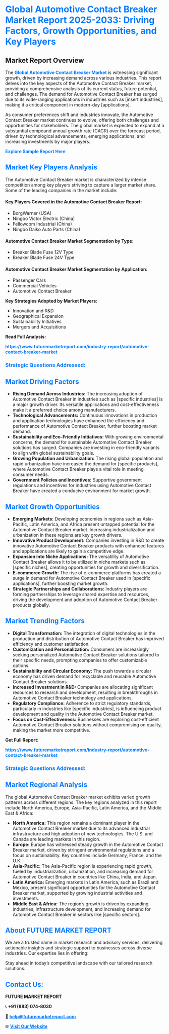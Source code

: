 <h1 style="color: #007BFF;">Global Automotive Contact Breaker Market Report 2025-2033: Driving Factors, Growth Opportunities, and Key Players</h1>

<section id="overview">
<h2>Market Report Overview</h2>
<p>The <a href="https://www.futuremarketreport.com/industry-report/automotive-contact-breaker-market" style="color: #007BFF; text-decoration: none;"><strong>Global Automotive Contact Breaker Market</strong></a> is witnessing significant growth, driven by increasing demand across various industries. This report delves into the key aspects of the Automotive Contact Breaker market, providing a comprehensive analysis of its current status, future potential, and challenges. The demand for Automotive Contact Breaker has surged due to its wide-ranging applications in industries such as [insert industries], making it a critical component in modern-day [applications].</p>
<p>As consumer preferences shift and industries innovate, the Automotive Contact Breaker market continues to evolve, offering both challenges and opportunities for stakeholders. The global market is expected to expand at a substantial compound annual growth rate (CAGR) over the forecast period, driven by technological advancements, emerging applications, and increasing investments by major players.</p>
</section>

<section id="overview">
<p><a href="https://www.futuremarketreport.com/request-sample/reportId=126053" style="color: #007BFF; text-decoration: none;"><strong>Explore Sample Report Here</strong></a></p>
</section>

<section id="key-players">
<h2 style="color: #007BFF;">Market Key Players Analysis</h2>
<p>The Automotive Contact Breaker market is characterized by intense competition among key players striving to capture a larger market share. Some of the leading companies in the market include:</p>
<h4>Key Players Covered in the Automotive Contact Breaker Report:</h4>
<ul><li>BorgWarner (USA)</li><li>Ningbo Victor Electric (China)</li><li>Fellowcom Industrial (China)</li><li>Ningbo Daiko Auto Parts (China)</li></ul>
<h4>Automotive Contact Breaker Market Segmentation by Type:</h4>
<ul><li>Breaker Blade Fuse 12V Type</li><li>Breaker Blade Fuse 24V Type</li></ul>

<h4>Automotive Contact Breaker Market Segmentation by Application:</h4>
<ul><li>Passenger Cars</li><li>Commercial Vehicles</li><li>Automotive Contact Breaker</li></ul>
<p><strong>Key Strategies Adopted by Market Players:</strong></p>
<ul>
<li>Innovation and R&D</li>
<li>Geographical Expansion</li>
<li>Sustainability Initiatives</li>
<li>Mergers and Acquisitions</li>
</ul>
</section>

<section>
<p><strong>Read Full Analysis: </strong></p><a href="https://www.futuremarketreport.com/industry-report/automotive-contact-breaker-market" style="color: #007BFF; text-decoration: none;"><strong>https://www.futuremarketreport.com/industry-report/automotive-contact-breaker-market</strong></a>
<h3 style="color: #007BFF;">Strategic Questions Addressed:</h3>
</section>

<section id="driving-factors">
<h2 style="color: #007BFF;">Market Driving Factors</h2>
<ul>
<li><strong>Rising Demand Across Industries:</strong> The increasing adoption of Automotive Contact Breaker in industries such as [specific industries] is a major growth driver. Its versatile applications and cost-effectiveness make it a preferred choice among manufacturers.</li>
<li><strong>Technological Advancements:</strong> Continuous innovations in production and application technologies have enhanced the efficiency and performance of Automotive Contact Breaker, further boosting market demand.</li>
<li><strong>Sustainability and Eco-Friendly Initiatives:</strong> With growing environmental concerns, the demand for sustainable Automotive Contact Breaker solutions has surged. Companies are investing in eco-friendly variants to align with global sustainability goals.</li>
<li><strong>Growing Population and Urbanization:</strong> The rising global population and rapid urbanization have increased the demand for [specific products], where Automotive Contact Breaker plays a vital role in meeting consumer needs.</li>
<li><strong>Government Policies and Incentives:</strong> Supportive government regulations and incentives for industries using Automotive Contact Breaker have created a conducive environment for market growth.</li>
</ul>
</section>

<section id="growth-opportunities">
<h2 style="color: #007BFF;">Market Growth Opportunities</h2>
<ul>
<li><strong>Emerging Markets:</strong> Developing economies in regions such as Asia-Pacific, Latin America, and Africa present untapped potential for the Automotive Contact Breaker market. Increasing industrialization and urbanization in these regions are key growth drivers.</li>
<li><strong>Innovative Product Development:</strong> Companies investing in R&D to create innovative Automotive Contact Breaker products with enhanced features and applications are likely to gain a competitive edge.</li>
<li><strong>Expansion into Niche Applications:</strong> The versatility of Automotive Contact Breaker allows it to be utilized in niche markets such as [specific niches], creating opportunities for growth and diversification.</li>
<li><strong>E-commerce Growth:</strong> The rise of e-commerce platforms has created a surge in demand for Automotive Contact Breaker used in [specific applications], further boosting market growth.</li>
<li><strong>Strategic Partnerships and Collaborations:</strong> Industry players are forming partnerships to leverage shared expertise and resources, driving the development and adoption of Automotive Contact Breaker products globally.</li>
</ul>
</section>

<section id="trending-factors">
<h2 style="color: #007BFF;">Market Trending Factors</h2>
<ul>
<li><strong>Digital Transformation:</strong> The integration of digital technologies in the production and distribution of Automotive Contact Breaker has improved efficiency and customer satisfaction.</li>
<li><strong>Customization and Personalization:</strong> Consumers are increasingly seeking personalized Automotive Contact Breaker solutions tailored to their specific needs, prompting companies to offer customizable options.</li>
<li><strong>Sustainability and Circular Economy:</strong> The push towards a circular economy has driven demand for recyclable and reusable Automotive Contact Breaker solutions.</li>
<li><strong>Increased Investment in R&D:</strong> Companies are allocating significant resources to research and development, resulting in breakthroughs in Automotive Contact Breaker technology and applications.</li>
<li><strong>Regulatory Compliance:</strong> Adherence to strict regulatory standards, particularly in industries like [specific industries], is influencing product development and quality in the Automotive Contact Breaker market.</li>
<li><strong>Focus on Cost-Effectiveness:</strong> Businesses are exploring cost-efficient Automotive Contact Breaker solutions without compromising on quality, making the market more competitive.</li>
</ul>
</section>

<section>
<p><strong>Get Full Report: </strong></p><a href="https://www.futuremarketreport.com/industry-report/automotive-contact-breaker-market" style="color: #007BFF; text-decoration: none;"><strong>https://www.futuremarketreport.com/industry-report/automotive-contact-breaker-market</strong></a>
<h3 style="color: #007BFF;">Strategic Questions Addressed:</h3>
</section>


<section id="regional-analysis">
<h2 style="color: #007BFF;">Market Regional Analysis</h2>
<p>The global Automotive Contact Breaker market exhibits varied growth patterns across different regions. The key regions analyzed in this report include North America, Europe, Asia-Pacific, Latin America, and the Middle East & Africa:</p>
<ul>
<li><strong>North America:</strong> This region remains a dominant player in the Automotive Contact Breaker market due to its advanced industrial infrastructure and high adoption of new technologies. The U.S. and Canada are leading markets in this region.</li>
<li><strong>Europe:</strong> Europe has witnessed steady growth in the Automotive Contact Breaker market, driven by stringent environmental regulations and a focus on sustainability. Key countries include Germany, France, and the U.K.</li>
<li><strong>Asia-Pacific:</strong> The Asia-Pacific region is experiencing rapid growth, fueled by industrialization, urbanization, and increasing demand for Automotive Contact Breaker in countries like China, India, and Japan.</li>
<li><strong>Latin America:</strong> Emerging markets in Latin America, such as Brazil and Mexico, present significant opportunities for the Automotive Contact Breaker market, supported by growing industrial activities and investments.</li>
<li><strong>Middle East & Africa:</strong> The region’s growth is driven by expanding industries, infrastructure development, and increasing demand for Automotive Contact Breaker in sectors like [specific sectors].</li>
</ul>
</section>

<footer>
<h2 style="color: #007BFF;">About FUTURE MARKET REPORT</h2>
<p>We are a trusted name in market research and advisory services, delivering actionable insights and strategic support to businesses across diverse industries. Our expertise lies in offering:</p>

<p>Stay ahead in today’s competitive landscape with our tailored research solutions.</p>

<h2 style="color: #007BFF;">Contact Us:</h2>
<p><strong>FUTURE MARKET REPORT</strong></p>
<p>📞 <strong>+91 (883) 074-8030</strong></p>
<p>📧 <strong><a href="mailto:help@futuremarketreport.com" style="color: #007BFF;">help@futuremarketreport.com</a></strong></p>
<p>🌐 <strong><a href="https://www.futuremarketreport.com/" style="color: #007BFF;">Visit Our Website</a></strong></p>
</footer>